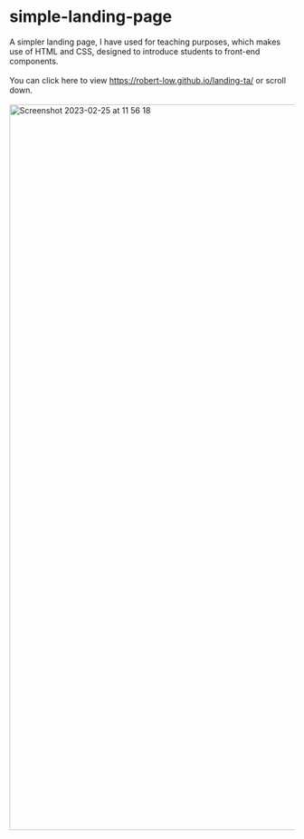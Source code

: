 # simple-landing-page

A simpler landing page, I have used for teaching purposes, which makes use of HTML and CSS, designed to introduce students to front-end components.
<br><br>
You can click here to view https://robert-low.github.io/landing-ta/ or scroll down.
<br><br>
<img width="1280" alt="Screenshot 2023-02-25 at 11 56 18" src="https://user-images.githubusercontent.com/105922565/221355515-a759e0ce-9cba-479b-b2a3-0e12455cf045.png">

